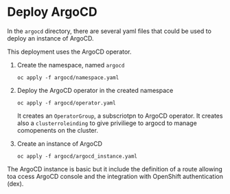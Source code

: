 # Deploy ArgoCD

In the `argocd` directory, there are several yaml files that could be used to deploy an instance of ArgoCD.

This deployment uses the ArgoCD operator.

1. Create the namespace, named `argocd`
    ```
    oc apply -f argocd/namespace.yaml
    ````

1. Deploy the ArgoCD operator in the created namespace
    ```
    oc apply -f argocd/operator.yaml
    ````
    It creates an `OperatorGroup`, a subscriotpn to ArgoCD operator. It creates also a `clusterroleinding` to give priviliege to argocd to manage comopenents on the cluster.

1. Create an instance of ArgoCD
    ```
    oc apply -f argocd/argocd_instance.yaml

The ArgoCD instance is basic but it include the definition of a route allowing toa ccess ArgoCD console and the integration with OpenShift authentication (dex). 